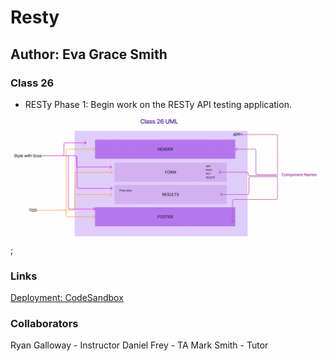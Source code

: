 # Resty

## Author: Eva Grace Smith

### Class 26

* RESTy Phase 1: Begin work on the RESTy API testing application.

![Class 26 UML](./src/assets/Class26UML.png);

### Links

[Deployment: CodeSandbox](https://codesandbox.io/p/github/EvaGraceSmith/resty/main?workspaceId=0f6b3b9a-f258-4570-996a-1c11d92f10b3)

### Collaborators

Ryan Galloway - Instructor
Daniel Frey - TA
Mark Smith - Tutor